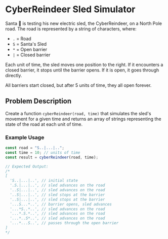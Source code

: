 # CyberReindeer Sled Simulator

Santa 🎅 is testing his new electric sled, the CyberReindeer, on a North Pole road. The road is represented by a string of characters, where:

- `.` = Road
- `S` = Santa's Sled
- `*` = Open barrier
- `|` = Closed barrier

Each unit of time, the sled moves one position to the right. If it encounters a closed barrier, it stops until the barrier opens. If it is open, it goes through directly.

All barriers start closed, but after 5 units of time, they all open forever.

## Problem Description

Create a function `cyberReindeer(road, time)` that simulates the sled's movement for a given time and returns an array of strings representing the state of the road at each unit of time.

### Example Usage

```javascript
const road = "S..|...|..";
const time = 10; // units of time
const result = cyberReindeer(road, time);

// Expected Output:
/*
[
  'S..|...|..', // initial state
  '.S.|...|..', // sled advances on the road
  '..S|...|..', // sled advances on the road
  '..S|...|..', // sled stops at the barrier
  '..S|...|..', // sled stops at the barrier
  '...S...*..', // barrier opens, sled advances
  '...*S..*..', // sled advances on the road
  '...*.S.*..', // sled advances on the road
  '...*..S*..', // sled advances on the road
  '...*...S..', // passes through the open barrier
]
*/
```
